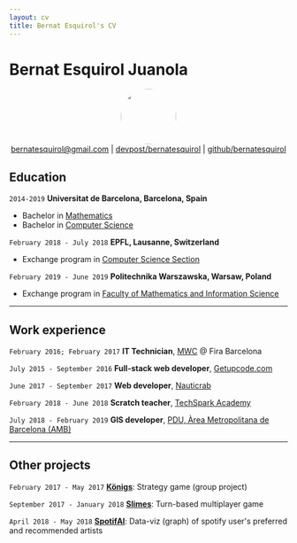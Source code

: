 ```yaml
---
layout: cv
title: Bernat Esquirol's CV
---
```

# Bernat Esquirol Juanola

<div id="profile-photo" style='text-align:center;'>
    <img src="https://drive.google.com/thumbnail?id=14EZbi-0a9x2lC3LGZXLtJQ3JyrvqP5zw" style='border-radius: 50px' width='100px'/>
</div>

<div id="webaddress"  style='text-align:center;'>
<a href="mailto:bernatesquirol@gmail.com">bernatesquirol@gmail.com</a>
  | <a href="https://devpost.com/bernatesquirol">devpost/bernatesquirol</a> | <a href="https://github.com/bernatesquirol">github/bernatesquirol</a>
</div>


## Education

`2014-2019`
__Universitat de Barcelona, Barcelona, Spain__

- Bachelor in [Mathematics](https://mat.ub.edu/graumatematiques/)
- Bachelor in [Computer Science](https://mat.ub.edu/grauinformatica/)

`February 2018 - July 2018`
__EPFL, Lausanne, Switzerland__

- Exchange program in [Computer Science Section](https://ic.epfl.ch/computer-science)

`February 2019 - June 2019`
__Politechnika Warszawska, Warsaw, Poland__

- Exchange program in [Faculty of Mathematics and Information Science](https://www.pw.edu.pl/engpw/Academics/Faculties/Faculty-of-Mathematics-and-Information-Science) 

------

## Work experience

`February 2016; February 2017`
__IT Technician__, [MWC](https://www.mwcbarcelona.com/) @ Fira Barcelona

`July 2015 - September 2016`
__Full-stack web developer__, [Getupcode.com](https://www.linkedin.com/company/getupcode-com/)

`June 2017 - September 2017`
__Web developer__, [Nauticrab](https://nauticrab.com/) 

`February 2018 - June 2018`
__Scratch teacher__, [TechSpark Academy](https://techsparkacademy.ch/en/home/)

`July 2018 - February 2019`
__GIS developer__, [PDU, Àrea Metropolitana de Barcelona (AMB)](http://urbanisme.amb.cat/)

------

## Other projects

`February 2017 - May 2017`
[__Königs__](https://play.google.com/store/apps/details?id=edu.ub.pis2016.pis18.konigs): Strategy game (group project)

`September 2017 - January 2018`
[__Slimes__](https://enginyeriasofwareub.github.io/ES2017F2/): Turn-based multiplayer game

`April 2018 - May 2018`
[__SpotifAI__](https://hci-spotifai.firebaseapp.com/#): Data-viz (graph) of spotify user's preferred and recommended artists

